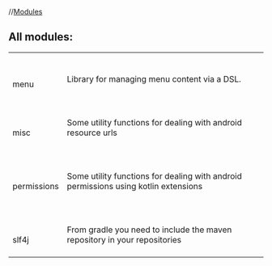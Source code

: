 //[Modules](-modules.md)



## All modules:  
  
|  |  | 
|---|---|
| <br><br>menu  <br>| <br><br>Library for managing menu content via a DSL.<br><br>
| <br><br>misc  <br>| <br><br>Some utility functions for dealing with android resource urls<br><br>
| <br><br>permissions  <br>| <br><br>Some utility functions for dealing with android permissions using kotlin extensions<br><br>
| <br><br>slf4j  <br>| <br><br>From gradle you need to include the maven repository   in your repositories<br><br>

